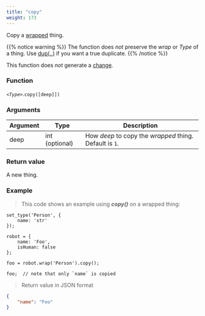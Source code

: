```yaml
---
title: "copy"
weight: 173
---
```


Copy a [wrapped](../) thing.

{{% notice warning %}}
The function does *not* preserve the *wrap* or *Type* of a thing. Use [dup(..)](../dup) if you want a true duplicate.
{{% /notice %}}

This function does *not* generate a [change](../../../overview/changes).

### Function

*`<Type>`*.`copy([deep]])`

### Arguments

Argument | Type | Description
-------- | ---- | -----------
deep | int (optional) | How *deep* to copy the *wrapped* thing. Default is `1`.

### Return value

A new thing.

### Example

> This code shows an example using ***copy()*** on a wrapped thing:

```thingsdb,json_response
set_type('Person', {
    name: 'str'
});

robot = {
    name: 'Foo',
    isHuman: false
};

foo = robot.wrap('Person').copy();

foo;  // note that only `name` is copied
```

> Return value in JSON format

```json
{
    "name": "Foo"
}
```


